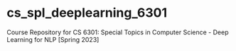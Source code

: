 # cs_spl_deeplearning_6301
Course Repository for CS 6301: Special Topics in Computer Science - Deep Learning for NLP [Spring 2023]
